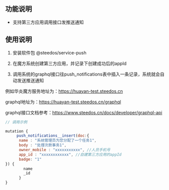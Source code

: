 ## 功能说明
- 支持第三方应用调用接口发推送通知

## 使用说明

1. 安装软件包 @steedos/service-push

2. 在魔方系统创建第三方应用，并记录下创建成功后的appId

3. 调用系统的graphql接口往push_notifications表中插入一条记录，系统就会自动发送推送通知

例如华炎魔方服务地址为：https://huayan-test.steedos.cn

graphql地址为：https://huayan-test.steedos.cn/graphql

graphql接口文档参考：https://www.steedos.cn/docs/developer/graphql-api

```js
// 调用示例

mutation {
     push_notifications__insert(doc:{ 
      name : "系统管理员为您分配了一个任务1",
      body : "处理次款事务1",
      owner_mobile : "xxxxxxxxxxx", //人员手机号
      app_id : "xxxxxxxxxxxx", //自建第三方应用的appId
      badge: "1"
}) {
        name
        _id
      }
}


```

